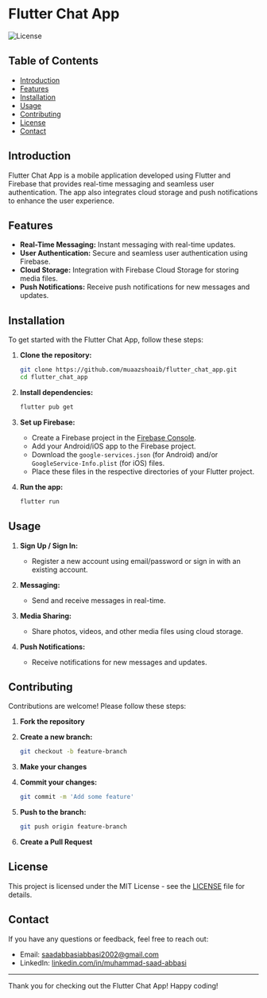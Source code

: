 # Flutter Chat App

![License](https://img.shields.io/badge/license-MIT-blue.svg)

## Table of Contents

- [Introduction](#introduction)
- [Features](#features)
- [Installation](#installation)
- [Usage](#usage)
- [Contributing](#contributing)
- [License](#license)
- [Contact](#contact)

## Introduction

Flutter Chat App is a mobile application developed using Flutter and Firebase that provides real-time messaging and seamless user authentication. The app also integrates cloud storage and push notifications to enhance the user experience.

## Features

- **Real-Time Messaging:** Instant messaging with real-time updates.
- **User Authentication:** Secure and seamless user authentication using Firebase.
- **Cloud Storage:** Integration with Firebase Cloud Storage for storing media files.
- **Push Notifications:** Receive push notifications for new messages and updates.

## Installation

To get started with the Flutter Chat App, follow these steps:

1. **Clone the repository:**

    ```bash
    git clone https://github.com/muaazshoaib/flutter_chat_app.git
    cd flutter_chat_app
    ```

2. **Install dependencies:**

    ```bash
    flutter pub get
    ```

3. **Set up Firebase:**
    - Create a Firebase project in the [Firebase Console](https://console.firebase.google.com/).
    - Add your Android/iOS app to the Firebase project.
    - Download the `google-services.json` (for Android) and/or `GoogleService-Info.plist` (for iOS) files.
    - Place these files in the respective directories of your Flutter project.

4. **Run the app:**

    ```bash
    flutter run
    ```

## Usage

1. **Sign Up / Sign In:**
    - Register a new account using email/password or sign in with an existing account.

2. **Messaging:**
    - Send and receive messages in real-time.

3. **Media Sharing:**
    - Share photos, videos, and other media files using cloud storage.

4. **Push Notifications:**
    - Receive notifications for new messages and updates.

## Contributing

Contributions are welcome! Please follow these steps:

1. **Fork the repository**
2. **Create a new branch:**

    ```bash
    git checkout -b feature-branch
    ```

3. **Make your changes**
4. **Commit your changes:**

    ```bash
    git commit -m 'Add some feature'
    ```

5. **Push to the branch:**

    ```bash
    git push origin feature-branch
    ```

6. **Create a Pull Request**

## License

This project is licensed under the MIT License - see the [LICENSE](LICENSE) file for details.

## Contact

If you have any questions or feedback, feel free to reach out:

- Email: [saadabbasiabbasi2002@gmail.com](mailto:saadabbasiabbasi2002@gmail.com)
- LinkedIn: [linkedin.com/in/muhammad-saad-abbasi](https://linkedin.com/in/muhammad-saad-abbasi)

---

Thank you for checking out the Flutter Chat App! Happy coding!
